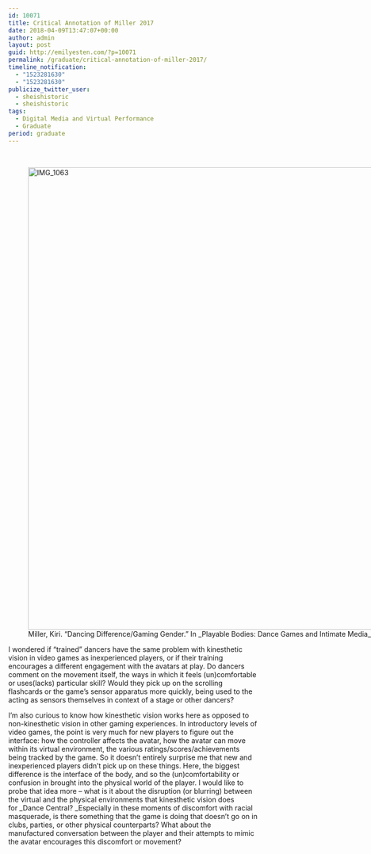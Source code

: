 ```yaml
---
id: 10071
title: Critical Annotation of Miller 2017
date: 2018-04-09T13:47:07+00:00
author: admin
layout: post
guid: http://emilyesten.com/?p=10071
permalink: /graduate/critical-annotation-of-miller-2017/
timeline_notification:
  - "1523281630"
  - "1523281630"
publicize_twitter_user:
  - sheishistoric
  - sheishistoric
tags:
  - Digital Media and Virtual Performance
  - Graduate
period: graduate
---
```

&nbsp;

<figure id="attachment_10073" aria-describedby="caption-attachment-10073" style="width: 2448px" class="wp-caption alignnone"><img class="alignnone size-full wp-image-10073" src="https://i2.wp.com/emilyesten.com/wp-content/uploads/2018/04/img_10631.jpg?resize=700%2C933" alt="IMG_1063" width="700" height="933" srcset="https://i2.wp.com/emilyesten.com/wp-content/uploads/2018/04/img_10631.jpg?w=2448&ssl=1 2448w, https://i2.wp.com/emilyesten.com/wp-content/uploads/2018/04/img_10631.jpg?resize=225%2C300&ssl=1 225w, https://i2.wp.com/emilyesten.com/wp-content/uploads/2018/04/img_10631.jpg?resize=768%2C1024&ssl=1 768w, https://i2.wp.com/emilyesten.com/wp-content/uploads/2018/04/img_10631.jpg?w=1400&ssl=1 1400w, https://i2.wp.com/emilyesten.com/wp-content/uploads/2018/04/img_10631.jpg?w=2100&ssl=1 2100w" sizes="(max-width: 700px) 100vw, 700px" data-recalc-dims="1" /><figcaption id="caption-attachment-10073" class="wp-caption-text">Miller, Kiri. &#8220;Dancing Difference/Gaming Gender.&#8221; In _Playable Bodies: Dance Games and Intimate Media_, 61-91. New York, NY: Oxford University Press, 2017.</figcaption></figure>

I wondered if &#8220;trained&#8221; dancers have the same problem with kinesthetic vision in video games as inexperienced players, or if their training encourages a different engagement with the avatars at play. Do dancers comment on the movement itself, the ways in which it feels (un)comfortable or uses(lacks) particular skill? Would they pick up on the scrolling flashcards or the game&#8217;s sensor apparatus more quickly, being used to the acting as sensors themselves in context of a stage or other dancers?

I&#8217;m also curious to know how kinesthetic vision works here as opposed to non-kinesthetic vision in other gaming experiences. In introductory levels of video games, the point is very much for new players to figure out the interface: how the controller affects the avatar, how the avatar can move within its virtual environment, the various ratings/scores/achievements being tracked by the game. So it doesn&#8217;t entirely surprise me that new and inexperienced players didn&#8217;t pick up on these things. Here, the biggest difference is the interface of the body, and so the (un)comfortability or confusion in brought into the physical world of the player. I would like to probe that idea more &#8211; what is it about the disruption (or blurring) between the virtual and the physical environments that kinesthetic vision does for _Dance Central? _Especially in these moments of discomfort with racial masquerade, is there something that the game is doing that doesn&#8217;t go on in clubs, parties, or other physical counterparts? What about the manufactured conversation between the player and their attempts to mimic the avatar encourages this discomfort or movement?
